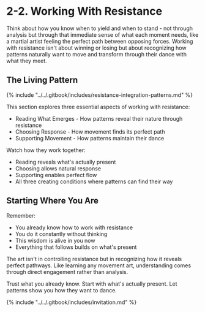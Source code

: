 # 2-2. Working With Resistance

Think about how you know when to yield and when to stand - not through analysis but through that immediate sense of what each moment needs, like a martial artist feeling the perfect path between opposing forces. Working with resistance isn't about winning or losing but about recognizing how patterns naturally want to move and transform through their dance with what they meet.

## The Living Pattern

{% include "../../.gitbook/includes/resistance-integration-patterns.md" %}

This section explores three essential aspects of working with resistance:

* Reading What Emerges - How patterns reveal their nature through resistance
* Choosing Response - How movement finds its perfect path
* Supporting Movement - How patterns maintain their dance

Watch how they work together:

* Reading reveals what's actually present
* Choosing allows natural response
* Supporting enables perfect flow
* All three creating conditions where patterns can find their way

## Starting Where You Are

Remember:

* You already know how to work with resistance
* You do it constantly without thinking
* This wisdom is alive in you now
* Everything that follows builds on what's present

The art isn't in controlling resistance but in recognizing how it reveals perfect pathways. Like learning any movement art, understanding comes through direct engagement rather than analysis.

Trust what you already know. Start with what's actually present. Let patterns show you how they want to dance.

{% include "../../.gitbook/includes/invitation.md" %}

